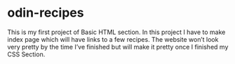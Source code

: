 # odin-recipes
This is my first project of Basic HTML section. In this project I have to make index page which will have links to a few recipes. The website won’t look very pretty by the time I’ve finished but will make it pretty once I finished my CSS Section. 
